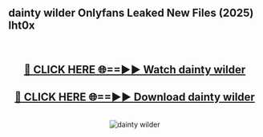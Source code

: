 <h2>dainty wilder Onlyfans Leaked New Files (2025) lht0x</h2>
<br>
<div align="center">
<h2><a href="https://mediafiles.top/dainty_wilder&ref=git" rel="nofollow">🔴 CLICK HERE 🌐==►► Watch dainty wilder</a></h2>
<h2><a href="https://mediafiles.top/dainty_wilder&ref=git" rel="nofollow">🔴 CLICK HERE 🌐==►► Download dainty wilder</a></h2>
<br>
<a href="https://mediafiles.top/dainty_wilder&ref=git" rel="nofollow" data-target="animated-image.originalLink"><img src="https://i.ibb.co.com/xMMVF88/686577567.gif" alt="dainty wilder" style="max-width: 100%; display: inline-block;" data-target="animated-image.originalImage"></a>
</div>
<br>
<br>